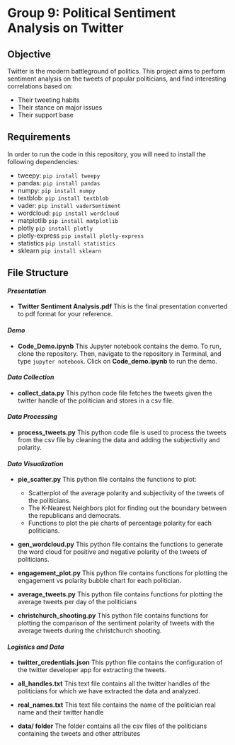 # Group 9: Political Sentiment Analysis on Twitter

## Objective
Twitter is the modern battleground of politics. This project aims to perform sentiment analysis on the tweets of popular politicians, and find interesting correlations based on:
* Their tweeting habits
* Their stance on major issues
* Their support base 

## Requirements
In order to run the code in this repository, you will need to install the following dependencies:
* tweepy:
`pip install tweepy`
* pandas:
`pip install pandas`
* numpy:
`pip install numpy`
* textblob: 
`pip install textblob`
* vader:
`pip install vaderSentiment`
* wordcloud:
`pip install wordcloud`
* matplotlib
`pip install matplotlib`
* plotly
`pip install plotly`
* plotly-express
`pip install plotly-express`
* statistics
`pip install statistics`
* sklearn
`pip install sklearn`

## File Structure

#### _Presentation_
* **Twitter Sentiment Analysis.pdf**
This is the final presentation converted to pdf format for your reference.

#### _Demo_
* **Code_Demo.ipynb**
This Jupyter notebook contains the demo. To run, clone the repository. Then, navigate to the repository in Terminal, and type `jupyter notebook`. Click on **Code_demo.ipynb** to run the demo.

#### _Data Collection_
* **collect_data.py**
This python code file fetches the tweets given the twitter handle of the politician and stores in a csv file.

#### _Data Processing_
* **process_tweets.py**
This python code file is used to process the tweets from the csv file by cleaning the data and adding the subjectivity and polarity.

#### _Data Visualization_
* **pie_scatter.py**
This python file contains the functions to plot: 
    * Scatterplot of the average polarity and subjectivity of the tweets of the politicians. 
    * The K-Nearest Neighbors plot for finding out the boundary between the republicans and democrats. 
    * Functions to plot the pie charts of percentage polarity for each politicians.

* **gen_wordcloud.py**
This python file contains the functions to generate the word cloud for positive and negative polarity of the tweets of politicians.

* **engagement_plot.py**
This python file contains functions for plotting the engagement vs polarity bubble chart for each politician.

* **average_tweets.py**
This python file contains functions for plotting the average tweets per day of the politicians

* **christchurch_shooting.py**
This python file contains functions for plotting the comparison of the sentiment polarity of tweets with the average tweets during the christchurch shooting. 

#### _Logistics and Data_
* **twitter_credentials.json**
This python file contains the configuration of the twitter developer  app for extracting the tweets. 

* **all_handles.txt**
This text file contains all the twitter handles of the politicians for which we have extracted the data and analyzed.

* **real_names.txt**
This text file contains the name of the politician real name and their twitter handle

* **data/ folder**
The folder contains all the csv files of the politicians containing the tweets and other attributes
